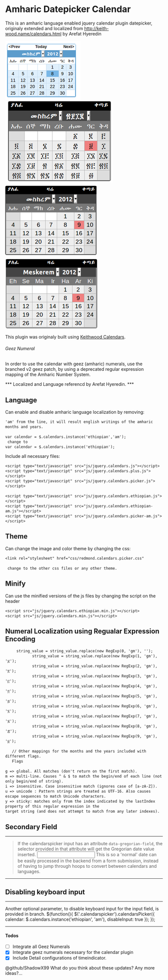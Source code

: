 # Amharic Datepicker Calendar
This is an amharic language enabled jquery calendar plugin datepicker, originaly extended and localized from http://keith-wood.name/calendars.html by Arefat Hyeredin

![Semi Amharic Calendar](/img/view.png)![Full Amharic Calendar](/img/view2.png)![English Amharic Calendar](/img/view3.png)![English with Amharic Calendar](/img/view4.png)

This plugin was originaly built using [Keithwood Calendars](http://keith-wood.name/calendars.html).

###### Geez Numeral
In order to use the calendar with geez (amharic) numerals, use the branched v2 geez patch, by using a deprecated regular expression mapping of the Amharic Number System.


*** Localized and Language referencd by Arefat Hyeredin. ***

## Language
Can enable and disable amharic language localization by removing:
```
'am' from the line, it will result english writings of the amharic months and years.

var calendar = $.calendars.instance('ethiopian','am');
 change to 
var calendar = $.calendars.instance('ethiopian');
```
Include all necessary files:
```
<script type="text/javascript" src="js/jquery.calendars.js"></script>
<script type="text/javascript" src="js/jquery.calendars.plus.js"></script>
<script type="text/javascript" src="js/jquery.calendars.picker.js"></script>

<script type="text/javascript" src="js/jquery.calendars.ethiopian.js"></script>
<script type="text/javascript" src="js/jquery.calendars.ethiopian-am.js"></script>
<script type="text/javascript" src="js/jquery.calendars.picker-am.js"></script>
```

## Theme
Can change the image and color theme by changing the css:
```
<link rel="stylesheet" href="css/redmond.calendars.picker.css"
 
 change to the other css files or any other theme.
```
## Minify
 Can use the minified versions of the js files by changing the script on the header
```
<script src="js/jquery.calendars.ethiopian.min.js"></script>
<script src="js/jquery.calendars.min.js"></script>
```

## Numeral Localization using Regualar Expression Encoding
```
	 string_value = string_value.replace(new RegExp(0, 'gm'), '');
			string_value = string_value.replace(new RegExp(1, 'gm'), '፩');
			string_value = string_value.replace(new RegExp(2, 'gm'), '፪');
			string_value = string_value.replace(new RegExp(3, 'gm'), '፫');
			string_value = string_value.replace(new RegExp(4, 'gm'), '፬');
			string_value = string_value.replace(new RegExp(5, 'gm'), '፭');
			string_value = string_value.replace(new RegExp(6, 'gm'), '፮');
			string_value = string_value.replace(new RegExp(7, 'gm'), '፯');
			string_value = string_value.replace(new RegExp(8, 'gm'), '፰');
			string_value = string_value.replace(new RegExp(9, 'gm'), '፱');
   
   // Other mappings for the months and the years included with different flags.
   Flags

g => global. All matches (don't return on the first match).
m => multi-line. Causes ^ & $ to match the begin/end of each line (not only begin/end of string).
i => insensitive. Case insensitive match (ignores case of [a-zA-Z]).
u => unicode : Pattern strings are treated as UTF-16. Also causes escape sequences to match Unicode characters.
y => sticky: matches only from the index indicated by the lastIndex property of this regular expression in the
target string (and does not attempt to match from any later indexes).

```

## Secondary Field
-------------------------------
> If the calendarspicker input has an attribute `data-gregorian-field`, the selector provided in that attribute will get the        Gregorian date value inserted.
    <!-- the form element that brings up the date picker and shows the localized date -->
    <input class="calendarspicker" type="input" data-gregorian-field="due_date" />
    <!-- the actual value that gets passed along the form post to the backend -->
    <input name="due_date" type="hidden" />
This is so a 'normal' date can be easily processed in the backend from a form submission, instead of having to jump through hoops to convert between calendars and languages.
-------------------------------

##  Disabling keyboard input
---------------------------
Another optional parameter, to disable keyboard input for the input field, is provided in branch.
    $(function(){
      $('.calendarspicker').calendarsPicker({
        calendar: $.calendars.instance('ethiopian', 'am'),
        disableInput: true
      });
    });
    
---------------------------

#### Todos

- [ ] Integrate all Geez Numerals
- [x] Integrate geez numerals necessary for the calendar plugin
- [x] Include Detail configurations of timeindicator.

@github/ShadowX99 What do you think about these updates? Any more ideas?...
